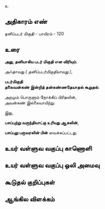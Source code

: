 உ


## அதிகாரம் எண்

தனிப்படர் மிகுதி - பாயிரம் - 120	
## உரை

**அது, தனியாகிய படர் மிகுதி என விரியும்**.  

அஃதாவது _( தனிப்படர்மிகுதியாவது )_,  

**படர்மிகுதி  
தலைவன்கண் இன்றித் தன்கண்ணதேயாதல் கூறுதல்**.  

அறமும் பொருளும் நோக்கிப் பிரிதலின்,  
அவன்கண் இல்லையாயிற்று.  

இது,  

**பசப்புற்று வருந்தியாட்கு உரியது ஆகலின்**,  

**பசப்புறு பருவரலின் பின்** வைக்கப்பட்டது.

## உயர் வள்ளுவ வகுப்பு காணொளி


## உயர் வள்ளுவ வகுப்பு ஒலி அமைவு 


## கூடுதல் குறிப்புகள்


## ஆங்கில விளக்கம்

